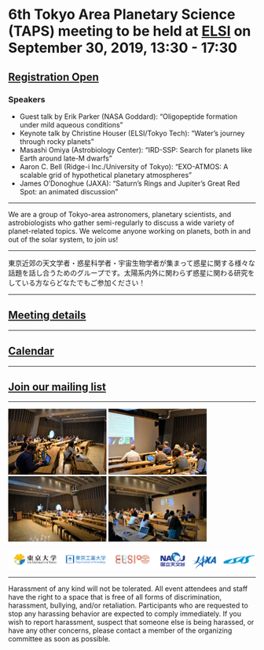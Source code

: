 <!-- 
# 5th Tokyo Area Planetary Science (TAPS) meeting to be held at the University of Tokyo (Hongo campus) on June 10, 2019, 13:30-17:30
## [Registration Open](https://docs.google.com/forms/d/e/1FAIpQLSfRwIPFsXRHZEcWsZihy_jKtjF3v96vvAnC0Q1Zay3cLO0u1Q/viewform)
-->
# 6th Tokyo Area Planetary Science (TAPS) meeting to be held at [ELSI](http://elsi.jp/) on September 30, 2019, 13:30 - 17:30
## [Registration Open](https://docs.google.com/forms/d/e/1FAIpQLSfRwIPFsXRHZEcWsZihy_jKtjF3v96vvAnC0Q1Zay3cLO0u1Q/viewform)
### Speakers
- Guest talk by Erik Parker (NASA Goddard): “Oligopeptide formation under mild aqueous conditions”
- Keynote talk by Christine Houser (ELSI/Tokyo Tech): “Water’s journey through rocky planets”
- Masashi Omiya (Astrobiology Center): “IRD-SSP: Search for planets like Earth around late-M dwarfs”
- Aaron C. Bell (Ridge-i Inc./University of Tokyo): “EXO-ATMOS: A scalable grid of hypothetical planetary atmospheres”
- James O’Donoghue (JAXA): “Saturn’s Rings and Jupiter’s Great Red Spot: an animated discussion”

---

We are a group of Tokyo-area astronomers, planetary scientists, and astrobiologists who gather semi-regularly to discuss a wide variety of planet-related topics. We welcome anyone working on planets, both in and out of the solar system, to join us!

---

東京近郊の天文学者・惑星科学者・宇宙生物学者が集まって惑星に関する様々な話題を話し合うためのグループです。太陽系内外に関わらず惑星に関わる研究をしている方ならどなたでもご参加ください！

---

## [Meeting details](meetings)

---

## [Calendar](https://calendar.google.com/calendar/embed?src=a32qrv3tnpfk6riaih04b2imt0%40group.calendar.google.com&ctz=Asia%2FTokyo)

---

## [Join our mailing list](http://goo.gl/tLDPFM)

---

<img src="images/meetings/taps2/1.jpg" alt="drawing" width="200"/> <img src="images/meetings/taps2/2.jpg" alt="drawing" width="200"/> <img src="images/meetings/taps2/3.jpg" alt="drawing" width="200"/> <img src="images/meetings/taps2/4.jpg" alt="drawing" width="200"/>

![](images/logos.png)

---

Harassment of any kind will not be tolerated. All event attendees and staff have the right to a space that is free of all forms of discrimination, harassment, bullying, and/or retaliation. Participants who are requested to stop any harassing behavior are expected to comply immediately. If you wish to report harassment, suspect that someone else is being harassed, or have any other concerns, please contact a member of the organizing committee as soon as possible.
